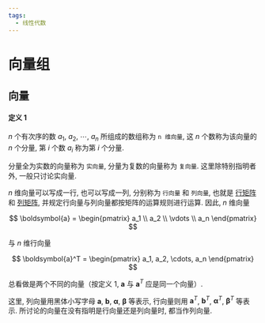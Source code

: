 ```yaml
---
tags:
  - 线性代数
---
```


# 向量组

## 向量

#### 定义 1

$n$ 个有次序的数 $a_1$, $a_2$, ⋯, $a_n$ 所组成的数组称为 `n 维向量`, 这 $n$ 个数称为该向量的 $n$ 个分量, 第 $i$ 个数 $a_i$ 称为第 $i$ 个分量.

分量全为实数的向量称为 `实向量`, 分量为复数的向量称为 `复向量`. 这里除特别指明者外, 一般只讨论实向量.

$n$ 维向量可以写成一行, 也可以写成一列, 分别称为 `行向量` 和 `列向量`, 也就是 [行矩阵](matrix.html#定义-1) 和 [列矩阵](matrix.html#定义-1), 并规定行向量与列向量都按矩阵的运算规则进行运算. 因此, $n$ 维向量

$$
\boldsymbol{a} =
\begin{pmatrix}
   a_1   \\
   a_2   \\
  \vdots \\
   a_n
\end{pmatrix}
$$

与 $n$ 维行向量

$$
\boldsymbol{a}^T = \begin{pmatrix} a_1, a_2, \cdots, a_n \end{pmatrix}
$$

总看做是两个不同的向量（按定义 1, $\boldsymbol{a}$ 与 $\boldsymbol{a}^T$ 应是同一个向量）.

这里, 列向量用黑体小写字母 $\boldsymbol{a}$, $\boldsymbol{b}$, $\boldsymbol{\alpha}$, $\boldsymbol{\beta}$ 等表示, 行向量则用 $\boldsymbol{a}^T$, $\boldsymbol{b}^T$, $\boldsymbol{\alpha}^T$, $\boldsymbol{\beta}^T$ 等表示. 所讨论的向量在没有指明是行向量还是列向量时, 都当作列向量.
